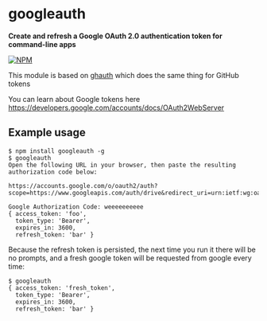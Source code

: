 # googleauth

**Create and refresh a Google OAuth 2.0 authentication token for command-line apps**

[![NPM](https://nodei.co/npm/googleauth.png?mini=true)](https://nodei.co/npm/googleauth/)

This module is based on [ghauth](https://github.com/rvagg/ghauth) which does the same thing for GitHub tokens

You can learn about Google tokens here https://developers.google.com/accounts/docs/OAuth2WebServer

## Example usage

```
$ npm install googleauth -g
$ googleauth
Open the following URL in your browser, then paste the resulting authorization code below:

https://accounts.google.com/o/oauth2/auth?scope=https://www.googleapis.com/auth/drive&redirect_uri=urn:ietf:wg:oauth:2.0:oob&response_type=code&client_id=foobar

Google Authorization Code: weeeeeeeeee
{ access_token: 'foo',
  token_type: 'Bearer',
  expires_in: 3600,
  refresh_token: 'bar' }
```

Because the refresh token is persisted, the next time you run it there will be no prompts, and a fresh google token will be requested from google every time:

```
$ googleauth
{ access_token: 'fresh_token',
  token_type: 'Bearer',
  expires_in: 3600,
  refresh_token: 'bar' }
```

